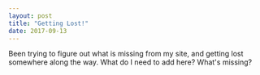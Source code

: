 ```yaml
---
layout: post
title: "Getting Lost!"
date: 2017-09-13
---
```


Been trying to figure out what is missing from my site, and getting lost somewhere along the way. What do I need to add here? What's missing?
